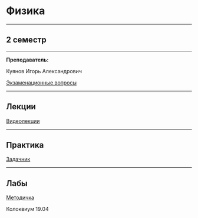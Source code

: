 # Физика
____________
## 2 семестр
___________
**Преподаватель:**

Куянов Игорь Александрович

[Экзаменационные вопросы](../Files/Physics/upload_2022_06_07_10_03_16_196.jpg)
_________
## Лекции

[Видеолекции](https://m.vk.com/id594767962) 
_________
## Практика
[Задачник](../Files/Physics/Задачник%20по%20физике_Чертов%20А.Г%2C%20Воробьев%20А.А_2001%207-е%20изд%20-640с.pdf)

_________
## Лабы

[Методичка](../Files/Physics/LabyPoFizike_compressed.pdf)

Колоквиум 19.04
